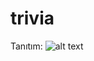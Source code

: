 # trivia

Tanıtım: 
![alt text](https://lh3.googleusercontent.com/d/1k6T_HJzQxfMKh3PSFwhNPT0qHKId3QL1 "Logo Title Text 1")
